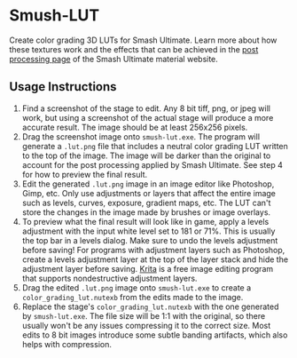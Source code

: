 # Smush-LUT
Create color grading 3D LUTs for Smash Ultimate. Learn more about how these textures work and the effects that can be achieved in the [post processing page](https://scanmountgoat.github.io/Smush-Material-Research/post_processing) of the Smash Ultimate material website.  

## Usage Instructions
1. Find a screenshot of the stage to edit. Any 8 bit tiff, png, or jpeg will work, but using a screenshot of the actual stage will produce a more accurate result. The image should be at least 256x256 pixels. 
2. Drag the screenshot image onto `smush-lut.exe`. The program will generate a `.lut.png` file that includes a neutral color grading LUT written to the top of the image. The image will be darker than the original to account for the post processing applied by Smash Ultimate. See step 4 for how to preview the final result. 
3. Edit the generated `.lut.png` image in an image editor like Photoshop, Gimp, etc. Only use adjustments or layers that affect the entire image such as levels, curves, exposure, gradient maps, etc. The LUT can't store the changes in the image made by brushes or image overlays. 
4. To preview what the final result will look like in game, apply a levels adjustment with the input white level set to 181 or 71%. This is usually the top bar in a levels dialog. Make sure to undo the levels adjustment before saving! For programs with adjustment layers such as Photoshop, create a levels adjustment layer at the top of the layer stack and hide the adjustment layer before saving. [Krita](https://krita.org/en/) is a free image editing program that supports nondestructive adjustment layers. 
5. Drag the edited `.lut.png` image onto `smush-lut.exe` to create a `color_grading_lut.nutexb` from the edits made to the image.  
6. Replace the stage's `color_grading_lut.nutexb` with the one generated by `smush-lut.exe`. The file size will be 1:1 with the original, so there usually won't be any issues compressing it to the correct size. Most edits to 8 bit images introduce some subtle banding artifacts, which also helps with compression. 
